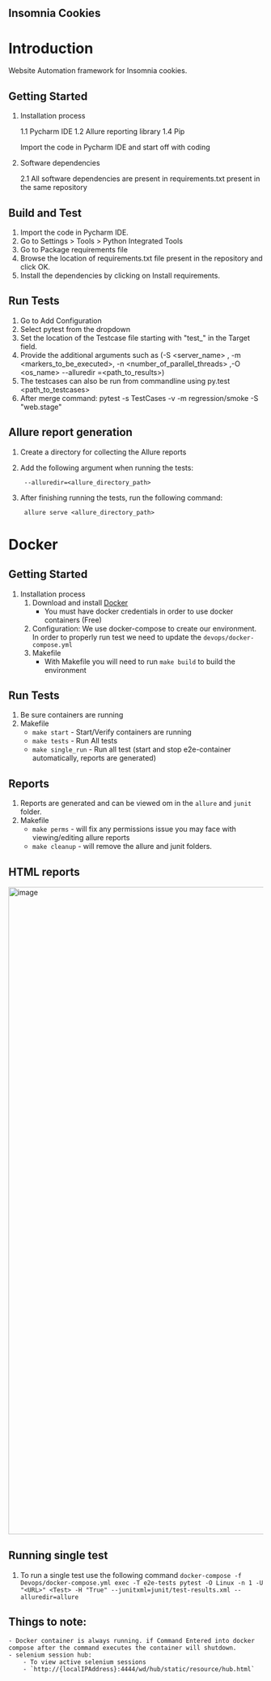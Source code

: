 ## Insomnia Cookies


# Introduction 
Website Automation framework for Insomnia cookies.


## Getting Started
1.	Installation process
    
    1.1 Pycharm IDE
    1.2 Allure reporting library
    1.4 Pip    
    
    Import the code in Pycharm IDE and start off with coding
    
2.	Software dependencies
    
    2.1 All software dependencies are present in requirements.txt present in the same repository

## Build and Test
1. Import the code in Pycharm IDE.
2. Go to Settings > Tools > Python Integrated Tools
3. Go to Package requirements file 
4. Browse the location of requirements.txt file present in the repository and click OK.
5. Install the dependencies by clicking on Install requirements.

## Run Tests

1. Go to Add Configuration 
2. Select pytest from the dropdown
3. Set the location of the Testcase file starting with "test_" in the Target field.
4. Provide the additional arguments such as (-S <server_name> , -m <markers_to_be_executed>, -n <number_of_parallel_threads> ,-O <os_name> --alluredir =<path_to_results>)
5. The testcases can also be run from commandline using py.test <path_to_testcases> <arguments>
6. After merge command: pytest -s TestCases -v -m regression/smoke -S "web.stage"

## Allure report generation
1. Create a directory for collecting the Allure reports
2. Add the following argument when running the tests: 

        --alluredir=<allure_directory_path>

3. After finishing running the tests, run the following command: 

        allure serve <allure_directory_path>

# Docker

## Getting Started
1. Installation process
    1. Download and install [Docker](https://docs.docker.com/get-docker/)
        - You must have docker credentials in order to use docker containers (Free)
    3. Configuration:
        We use docker-compose to create our environment. In order to properly run test we need to update the `devops/docker-compose.yml` 
    2. Makefile
        - With Makefile you will need to run `make build` to build the environment
    

## Run Tests
1. Be sure containers are running
2. Makefile
    - `make start` - Start/Verify containers are running
    - `make tests` - Run All tests
    - `make single_run` - Run all test (start and stop e2e-container automatically, reports are generated)

## Reports
1. Reports are generated and can be viewed om in the `allure` and `junit` folder.
2. Makefile
    - `make perms` - will fix any permissions issue you may face with viewing/editing allure reports
    - `make cleanup`  - will remove the allure and junit folders. 
## HTML reports
<img width="1276" alt="image" src="https://github.com/masudr4n4/insomnia-cookies-ui-automation/assets/34313493/a13ee5a7-0c12-44f3-878a-2491fb11098f">


## Running single test
1. To run a single test use the following command
    `docker-compose -f Devops/docker-compose.yml exec -T e2e-tests pytest -O Linux -n 1 -U "<URL>" <Test> -H "True" --junitxml=junit/test-results.xml --alluredir=allure`        

## Things to note:
    - Docker container is always running. if Command Entered into docker compose after the command executes the container will shutdown.
    - selenium session hub:
        - To view active selenium sessions
        - `http://{localIPAddress}:4444/wd/hub/static/resource/hub.html`
